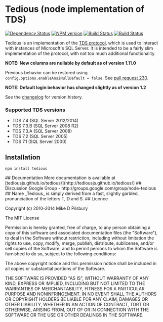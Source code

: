 # Tedious (node implementation of TDS)
[![Dependency Status](https://david-dm.org/tediousjs/tedious.svg)](https://david-dm.org/tediousjs/tedious) [![NPM version](https://badge.fury.io/js/tedious.svg)](http://badge.fury.io/js/tedious) [![Build Status](https://secure.travis-ci.org/tediousjs/tedious.svg)](http://travis-ci.org/tediousjs/tedious) [![Build Status](https://ci.appveyor.com/api/projects/status/ike3p58hljpyffrl?svg=true)](https://ci.appveyor.com/project/tediousjs/tedious)

Tedious is an implementation of the [TDS protocol](http://msdn.microsoft.com/en-us/library/dd304523.aspx),
which is used to interact with instances of Microsoft's SQL Server. It is intended to be a fairly slim implementation of the protocol, with not too much additional functionality.

**NOTE: New columns are nullable by default as of version 1.11.0**

Previous behavior can be restored using `config.options.enableAnsiNullDefault = false`. See [pull request 230](https://github.com/tediousjs/tedious/pull/230).

**NOTE: Default login behavior has changed slightly as of version 1.2**

See the [changelog](http://tediousjs.github.io/tedious/changelog.html) for version history.


### Supported TDS versions

- TDS 7.4 (SQL Server 2012/2014)
- TDS 7.3.B (SQL Server 2008 R2)
- TDS 7.3.A (SQL Server 2008)
- TDS 7.2 (SQL Server 2005)
- TDS 7.1 (SQL Server 2000)

## Installation

    npm install tedious


<a name="documentation" />
## Documentation
More documentation is available at [tediousjs.github.io/tedious/](http://tediousjs.github.io/tedious/)

<a name="discussion" />
## Discussion
Google Group - http://groups.google.com/group/node-tedious

<a name="name" />
## Name
_Tedious_ is simply derived from a fast, slightly garbled, pronunciation of the letters T, D and S. 

<a name="license" />
## Licence

Copyright (c) 2010-2014 Mike D Pilsbury

The MIT License

Permission is hereby granted, free of charge, to any person obtaining a copy of this software and associated documentation files (the "Software"), to deal in the Software without restriction, including without limitation the rights to use, copy, modify, merge, publish, distribute, sublicense, and/or sell copies of the Software, and to permit persons to whom the Software is furnished to do so, subject to the following conditions:

The above copyright notice and this permission notice shall be included in all copies or substantial portions of the Software.

THE SOFTWARE IS PROVIDED "AS IS", WITHOUT WARRANTY OF ANY KIND, EXPRESS OR IMPLIED, INCLUDING BUT NOT LIMITED TO THE WARRANTIES OF MERCHANTABILITY, FITNESS FOR A PARTICULAR PURPOSE AND NONINFRINGEMENT. IN NO EVENT SHALL THE AUTHORS OR COPYRIGHT HOLDERS BE LIABLE FOR ANY CLAIM, DAMAGES OR OTHER LIABILITY, WHETHER IN AN ACTION OF CONTRACT, TORT OR OTHERWISE, ARISING FROM, OUT OF OR IN CONNECTION WITH THE SOFTWARE OR THE USE OR OTHER DEALINGS IN THE SOFTWARE.
